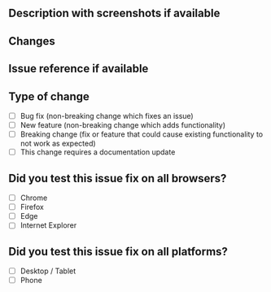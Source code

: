 ## Description with screenshots if available

## Changes

## Issue reference if available

## Type of change

- [ ] Bug fix (non-breaking change which fixes an issue)
- [ ] New feature (non-breaking change which adds functionality)
- [ ] Breaking change (fix or feature that could cause existing functionality to not work as expected)
- [ ] This change requires a documentation update

## Did you test this issue fix on all browsers?

- [ ] Chrome
- [ ] Firefox
- [ ] Edge
- [ ] Internet Explorer

## Did you test this issue fix on all platforms?

- [ ] Desktop / Tablet
- [ ] Phone
